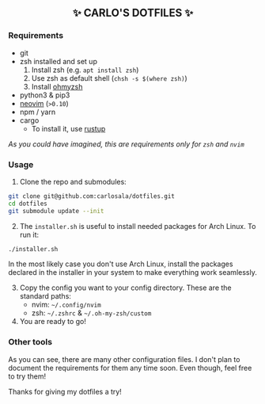 <h2 align="center">✨ CARLO'S DOTFILES ✨</h2>

### Requirements

- git
- zsh installed and set up
  1. Install zsh (e.g. `apt install zsh`)
  2. Use zsh as default shell (`chsh -s $(where zsh)`)
  3. Install [ohmyzsh](https://ohmyz.sh)
- python3 & pip3
- [neovim](https://neovim.io) (`>0.10`)
- npm / yarn
- cargo
  - To install it, use [rustup](https://rustup.rs)

_As you could have imagined, this are requirements only for `zsh` and `nvim`_

### Usage

1. Clone the repo and submodules:

```sh
git clone git@github.com:carlosala/dotfiles.git
cd dotfiles
git submodule update --init
```

2. The `installer.sh` is useful to install needed packages for Arch Linux. To run it:

```sh
./installer.sh
```

In the most likely case you don't use Arch Linux, install the packages declared in the installer in your system to make
everything work seamlessly.

3. Copy the config you want to your config directory. These are the standard paths:
   - nvim: `~/.config/nvim`
   - zsh: `~/.zshrc` & `~/.oh-my-zsh/custom`
4. You are ready to go!

### Other tools

As you can see, there are many other configuration files. I don't plan to document the requirements for them any time
soon. Even though, feel free to try them!

Thanks for giving my dotfiles a try!
